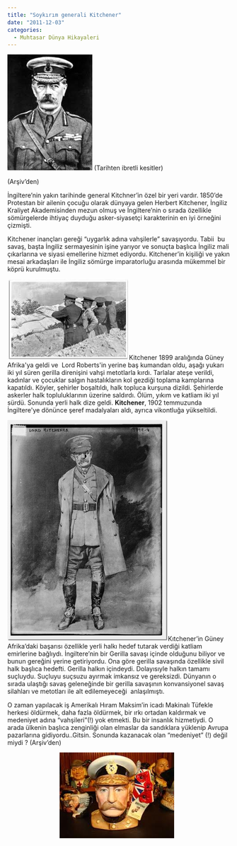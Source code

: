 ```yaml
---
title: "Soykırım generali Kitchener"
date: "2011-12-03"
categories: 
  - Muhtasar Dünya Hikayaleri
---
```


[![kitch.jpg](../uploads/2011/12/kitch.jpg)](../uploads/2011/12/kitch.jpg "kitch.jpg") (Tarihten ibretli kesitler)

(Arşiv’den)

İngiltere’nin yakın tarihinde general Kitchner’in özel bir yeri vardır. 1850’de Protestan bir ailenin çocuğu olarak dünyaya gelen Herbert Kitchener, İngiliz Kraliyet Akademisinden mezun olmuş ve İngiltere’nin o sırada özellikle sömürgelerde ihtiyaç duyduğu asker-siyasetçi karakterinin en iyi örneğini çizmişti.

Kitchener inançları gereği “uygarlık adına vahşilerle” savaşıyordu. Tabii  bu savaş, başta İngiliz sermayesinin işine yarıyor ve sonuçta başlıca İngiliz mali çıkarlarına ve siyasi emellerine hizmet ediyordu. Kitchener’in kişiliği ve yakın mesai arkadaşları ile İngiliz sömürge imparatorluğu arasında mükemmel bir köprü kurulmuştu.

[![kitych-savasta.jpg](../uploads/2011/12/kitych-savasta.jpg)](../uploads/2011/12/kitych-savasta.jpg "kitych-savasta.jpg")Kitchener 1899 aralığında Güney Afrika'ya geldi ve  Lord Roberts'in yerine baş kumandan oldu, aşağı yukarı iki yıl süren gerilla direnişini vahşi metotlarla kırdı. Tarlalar ateşe verildi, kadınlar ve çocuklar salgın hastalıkların kol gezdiği toplama kamplarına kapatıldı. Köyler, şehirler boşaltıldı, halk topluca kurşuna dizildi. Şehirlerde askerler halk topluluklarının üzerine saldırdı. Ölüm, yıkım ve katliam iki yıl sürdü. Sonunda yerli halk dize geldi. **Kitchener**, 1902 temmuzunda İngiltere'ye dönünce şeref madalyaları aldı, ayrıca vikontluğa yükseltildi.

[![kic-ayaktya.jpg](../uploads/2011/12/kic-ayaktya.jpg)](../uploads/2011/12/kic-ayaktya.jpg "kic-ayaktya.jpg")Kıtchener’in Güney Afrika’daki başarısı özellikle yerli halkı hedef tutarak verdiği katliam emirlerine bağlıydı. İngiltere’nin bir Gerilla savaşı içinde olduğunu biliyor ve bunun gereğini yerine getiriyordu. Ona göre gerilla savaşında özellikle sivil halk başlıca hedefti. Gerilla halkın içindeydi. Dolayısıyle halkın tamamı suçluydu. Suçluyu suçsuzu ayırmak imkansız ve gereksizdi. Dünyanın o sırada ulaştığı savaş geleneğinde bir gerilla savaşının konvansiyonel savaş silahları ve metotları ile alt edilemeyeceği  anlaşılmıştı.

O zaman yapılacak iş Amerikalı Hıram Maksim’in icadı Makinalı Tüfekle herkesi öldürmek, daha fazla öldürmek, bir ırkı ortadan kaldırmak ve medeniyet adına “vahşileri”(!) yok etmekti. Bu bir insanlık hizmetiydi. O arada ülkenin başlıca zenginliği olan elmaslar da sandıklara yüklenip Avrupa pazarlarına gidiyordu..Gitsin. Sonunda kazanacak olan “medeniyet” (!) değil miydi ? (Arşiv’den)

                              [![kic-cizim.jpg](../uploads/2011/12/kic-cizim.jpg)](../uploads/2011/12/kic-cizim.jpg "kic-cizim.jpg")
